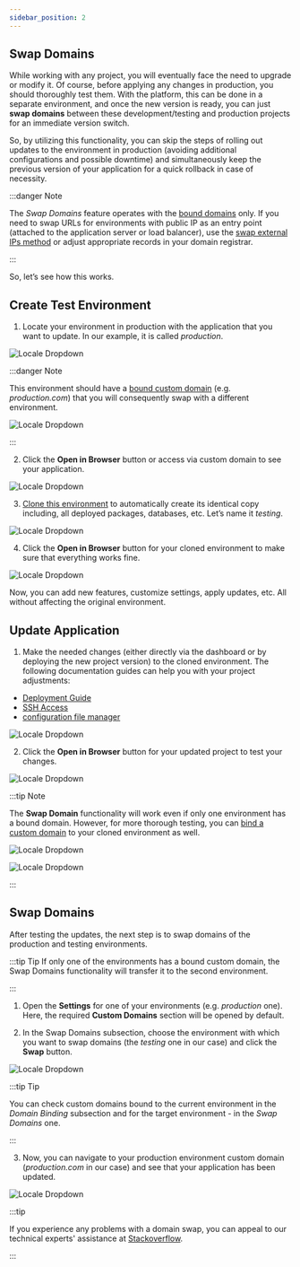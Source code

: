 ```yaml
---
sidebar_position: 2
---
```


## Swap Domains

While working with any project, you will eventually face the need to upgrade or modify it. Of course, before applying any changes in production, you should thoroughly test them. With the platform, this can be done in a separate environment, and once the new version is ready, you can just **swap domains** between these development/testing and production projects for an immediate version switch.

So, by utilizing this functionality, you can skip the steps of rolling out updates to the environment in production (avoiding additional configurations and possible downtime) and simultaneously keep the previous version of your application for a quick rollback in case of necessity.

:::danger Note

The _Swap Domains_ feature operates with the [bound domains](/docs/ApplicationSetting/Domain%20Name%20Management/Custom%20Domain%20Name#how-to-bind-domain-to-environment) only. If you need to swap URLs for environments with public IP as an entry point (attached to the application server or load balancer), use the [swap external IPs method](/docs/Deployment%20Tools/API%20&%20CLI/Platform%20CLI/Swap%20Public%20IPs) or adjust appropriate records in your domain registrar.

:::

So, let’s see how this works.

## Create Test Environment

1. Locate your environment in production with the application that you want to update. In our example, it is called _production_.

<div style={{
    display:'flex',
    justifyContent: 'center',
    margin: '0 0 1rem 0'
}}>

![Locale Dropdown](./img/SwapDomains/01-open-production-environment.png)

</div>

:::danger Note

This environment should have a [bound custom domain](/docs/ApplicationSetting/Domain%20Name%20Management/Custom%20Domain%20Name#how-to-bind-domain-to-environment) (e.g. _production.com_) that you will consequently swap with a different environment.

<div style={{
    display:'flex',
    justifyContent: 'center',
    margin: '0 0 1rem 0'
}}>

![Locale Dropdown](./img/SwapDomains/02-list-of-bound-domain-names.png)

</div>

:::

2. Click the **Open in Browser** button or access via custom domain to see your application.

<div style={{
    display:'flex',
    justifyContent: 'center',
    margin: '0 0 1rem 0'
}}>

![Locale Dropdown](./img/SwapDomains/03-new-production-environment.png)

</div>

3. [Clone this environment](/docs/EnvironmentManagement/Cloning%20Environment) to automatically create its identical copy including, all deployed packages, databases, etc. Let’s name it _testing_.

<div style={{
    display:'flex',
    justifyContent: 'center',
    margin: '0 0 1rem 0'
}}>

![Locale Dropdown](./img/SwapDomains/04-open-testing-environment.png)

</div>

4. Click the **Open in Browser** button for your cloned environment to make sure that everything works fine.

<div style={{
    display:'flex',
    justifyContent: 'center',
    margin: '0 0 1rem 0'
}}>

![Locale Dropdown](./img/SwapDomains/05-new-testing-environment.png)

</div>

Now, you can add new features, customize settings, apply updates, etc. All without affecting the original environment.

## Update Application

1. Make the needed changes (either directly via the dashboard or by deploying the new project version) to the cloned environment. The following documentation guides can help you with your project adjustments:

- [Deployment Guide](/docs/Deployment/Deployment%20Guide)
- [SSH Access](/docs/Deployment%20Tools/SSH/SSH%20Access/Overview)
- [configuration file manager](/docs/ApplicationSetting/Configuration%20File%20Manager)

<div style={{
    display:'flex',
    justifyContent: 'center',
    margin: '0 0 1rem 0'
}}>

![Locale Dropdown](./img/SwapDomains/06-edit-testing-environment.png)

</div>

2. Click the **Open in Browser** button for your updated project to test your changes.

<div style={{
    display:'flex',
    justifyContent: 'center',
    margin: '0 0 1rem 0'
}}>

![Locale Dropdown](./img/SwapDomains/07-edited-testing-environment.png)

</div>

:::tip Note

The **Swap Domain** functionality will work even if only one environment has a bound domain. However, for more thorough testing, you can [bind a custom domain](/docs/ApplicationSetting/Domain%20Name%20Management/Custom%20Domain%20Name#how-to-bind-domain-to-environment) to your cloned environment as well.

<div style={{
    display:'flex',
    justifyContent: 'center',
    margin: '0 0 1rem 0'
}}>

![Locale Dropdown](./img/SwapDomains/08-testing-environment-bound-domains.png)

</div>

<div style={{
    display:'flex',
    justifyContent: 'center',
    margin: '0 0 1rem 0'
}}>

![Locale Dropdown](./img/SwapDomains/09-edited-testing-environment-custom-domain.png)

</div>

:::

## Swap Domains

After testing the updates, the next step is to swap domains of the production and testing environments.

:::tip Tip
If only one of the environments has a bound custom domain, the Swap Domains functionality will transfer it to the second environment.

:::

1. Open the **Settings** for one of your environments (e.g. _production_ one). Here, the required **Custom Domains** section will be opened by default.

2. In the Swap Domains subsection, choose the environment with which you want to swap domains (the _testing_ one in our case) and click the **Swap** button.

<div style={{
    display:'flex',
    justifyContent: 'center',
    margin: '0 0 1rem 0'
}}>

![Locale Dropdown](./img/SwapDomains/10-swap-production-and-testing-domains.png)

</div>

:::tip Tip

You can check custom domains bound to the current environment in the _Domain Binding_ subsection and for the target environment - in the _Swap Domains_ one.

:::

3. Now, you can navigate to your production environment custom domain (_production.com_ in our case) and see that your application has been updated.

<div style={{
    display:'flex',
    justifyContent: 'center',
    margin: '0 0 1rem 0'
}}>

![Locale Dropdown](./img/SwapDomains/11-edited-production-environment.png)

</div>

:::tip

If you experience any problems with a domain swap, you can appeal to our technical experts' assistance at [Stackoverflow](https://stackoverflow.com/questions/tagged/jelastic).

:::
